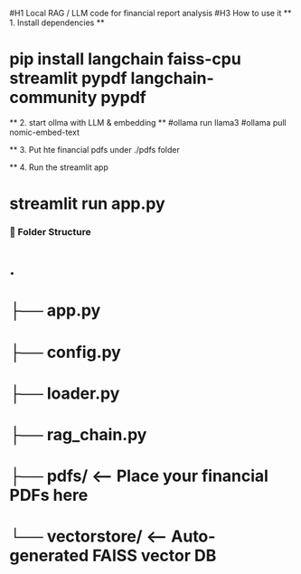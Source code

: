 #H1 Local RAG / LLM code for financial report analysis
#H3 How to use it
** 1. Install dependencies **
# pip install langchain faiss-cpu streamlit pypdf langchain-community pypdf

** 2. start ollma with LLM & embedding **
#ollama run llama3
#ollama pull nomic-embed-text

** 3. Put hte financial pdfs under ./pdfs folder

** 4. Run the streamlit app
# streamlit run app.py

### 📁 Folder Structure
# .
# ├── app.py
# ├── config.py
# ├── loader.py
# ├── rag_chain.py
# ├── pdfs/                 <-- Place your financial PDFs here
# └── vectorstore/          <-- Auto-generated FAISS vector DB
